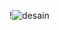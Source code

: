 !![desain](https://user-images.githubusercontent.com/107028485/180344918-145fa880-4d16-4293-904c-e93efef2f001.jpg)
